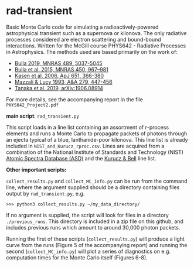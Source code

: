 # rad-transient
Basic Monte Carlo code for simulating a radioactively-powered astrophysical transient such as a supernova or kilonova. The only radiative processes considered are electron scattering and bound-bound interactions. Written for the McGill course PHYS642 - Radiative Processes in Astrophysics. The methods used are based primarily on the work of:

* [Bulla 2019, MNRAS 489, 5037-5045](https://ui.adsabs.harvard.edu/abs/2019MNRAS.489.5037B/abstract)
* [Bulla et al. 2015, MNRAS 450, 967–981](https://ui.adsabs.harvard.edu/abs/2015MNRAS.450..967B/abstract)
* [Kasen et al. 2006, ApJ 651, 366-380](https://ui.adsabs.harvard.edu/abs/2006ApJ...651..366K/abstract)
* [Mazzali & Lucy 1993, A&A 279, 447-456](https://ui.adsabs.harvard.edu/abs/1993A%26A...279..447M/abstract)
* [Tanaka et al. 2019, arXiv:1906.08914](https://ui.adsabs.harvard.edu/abs/2019arXiv190608914T/abstract)

For more details, see the accompanying report in the file `PHYS642_Project2.pdf`

**main script**: `rad_transient.py`

This script loads in a line list containing an assortment of <em>r</em>-process elements and runs a Monte Carlo to propagate packets of photons through an ejecta typical of a blue, lanthanide-poor kilonova. This line list is already included in `NIST_and_Kurucz_rproc.csv`. Lines are acquired from a combination of the National Institute of Standards and Technology (NIST) [Atomic Spectra Database (ASD)](https://physics.nist.gov/PhysRefData/ASD/lines_form.html) and the [Kurucz & Bell](https://www.cfa.harvard.edu/amp/ampdata/kurucz23/sekur.html) line list.

**Other important scripts:**

`collect_results.py` and `collect_MC_info.py` can be run from the command line, where the argument supplied should be a directory containing files output by `rad_transient.py`, e.g. 

`>>> python3 collect_results.py ~/my_data_directory/` 

If no argument is supplied, the script will look for files in a directory `./previous_runs`. This directory is included in a zip file on this github, and includes previous runs which amount to around 30,000 photon packets. 

Running the first of these scripts (`collect_results.py`) will produce a light curve from the runs (Figure 5 of the accompanying report) and running the second (`collect_MC_info.py`) will plot a series of diagnostics on e.g. computation times for the Monte Carlo itself (Figures 6-8). 
